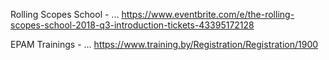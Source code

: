 Rolling Scopes School - ...
https://www.eventbrite.com/e/the-rolling-scopes-school-2018-q3-introduction-tickets-43395172128

EPAM Trainings - ...
https://www.training.by/Registration/Registration/1900
